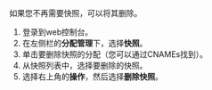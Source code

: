 如果您不再需要快照，可以将其删除。

1. 登录到web控制台。
2. 在左侧栏的**分配管理**下，选择**快照**。
3. 单击要删除快照的分配（您可以通过CNAMEs找到）。
4. 从快照列表中，选择要删除的快照。
5. 选择右上角的**操作**，然后选择**删除快照**。
